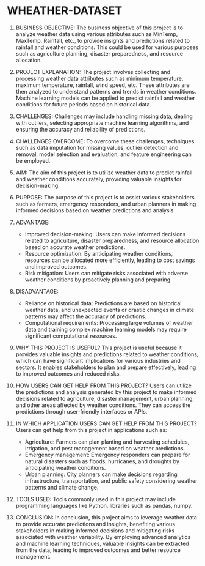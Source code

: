 # WHEATHER-DATASET

1. BUSINESS OBJECTIVE:
   The business objective of this project is to analyze weather data using various attributes such as MinTemp, MaxTemp, Rainfall, etc., to provide insights and predictions related to rainfall and weather conditions. This could be used for various purposes such as agriculture planning, disaster preparedness, and resource allocation.

2. PROJECT EXPLANATION:
   The project involves collecting and processing weather data attributes such as minimum temperature, maximum temperature, rainfall, wind speed, etc. These attributes are then analyzed to understand patterns and trends in weather conditions. Machine learning models can be applied to predict rainfall and weather conditions for future periods based on historical data.

3. CHALLENGES:
   Challenges may include handling missing data, dealing with outliers, selecting appropriate machine learning algorithms, and ensuring the accuracy and reliability of predictions.

4. CHALLENGES OVERCOME:
   To overcome these challenges, techniques such as data imputation for missing values, outlier detection and removal, model selection and evaluation, and feature engineering can be employed.

5. AIM:
   The aim of this project is to utilize weather data to predict rainfall and weather conditions accurately, providing valuable insights for decision-making.

6. PURPOSE:
   The purpose of this project is to assist various stakeholders such as farmers, emergency responders, and urban planners in making informed decisions based on weather predictions and analysis.

7. ADVANTAGE:
   - Improved decision-making: Users can make informed decisions related to agriculture, disaster preparedness, and resource allocation based on accurate weather predictions.
   - Resource optimization: By anticipating weather conditions, resources can be allocated more efficiently, leading to cost savings and improved outcomes.
   - Risk mitigation: Users can mitigate risks associated with adverse weather conditions by proactively planning and preparing.

8. DISADVANTAGE:
   - Reliance on historical data: Predictions are based on historical weather data, and unexpected events or drastic changes in climate patterns may affect the accuracy of predictions.
   - Computational requirements: Processing large volumes of weather data and training complex machine learning models may require significant computational resources.

9. WHY THIS PROJECT IS USEFUL?
   This project is useful because it provides valuable insights and predictions related to weather conditions, which can have significant implications for various industries and sectors. It enables stakeholders to plan and prepare effectively, leading to improved outcomes and reduced risks.

10. HOW USERS CAN GET HELP FROM THIS PROJECT?
    Users can utilize the predictions and analysis generated by this project to make informed decisions related to agriculture, disaster management, urban planning, and other areas affected by weather conditions. They can access the predictions through user-friendly interfaces or APIs.

11. IN WHICH APPLICATION USERS CAN GET HELP FROM THIS PROJECT?
    Users can get help from this project in applications such as:
    - Agriculture: Farmers can plan planting and harvesting schedules, irrigation, and pest management based on weather predictions.
    - Emergency management: Emergency responders can prepare for natural disasters such as floods, hurricanes, and droughts by anticipating weather conditions.
    - Urban planning: City planners can make decisions regarding infrastructure, transportation, and public safety considering weather patterns and climate change.

12. TOOLS USED:
    Tools commonly used in this project may include programming languages like Python, libraries such as pandas, numpy.

13. CONCLUSION:
    In conclusion, this project aims to leverage weather data to provide accurate predictions and insights, benefiting various stakeholders in making informed decisions and mitigating risks associated with weather variability. By employing advanced analytics and machine learning techniques, valuable insights can be extracted from the data, leading to improved outcomes and better resource management.
